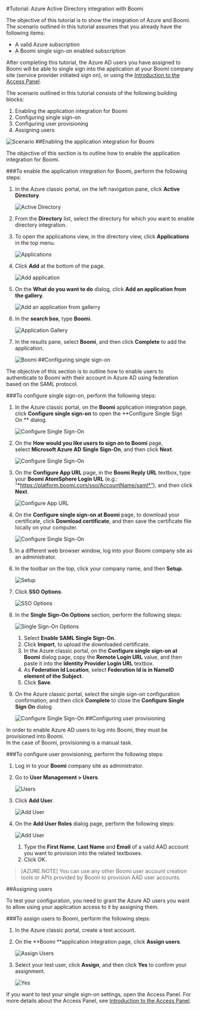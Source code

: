 <properties 
    pageTitle="Tutorial: Azure Active Directory integration with Boomi | Microsoft Azure" 
    description="Learn how to use Boomi with Azure Active Directory to enable single sign-on, automated provisioning, and more!" 
    services="active-directory" 
    authors="jeevansd"  
    documentationCenter="na" 
    manager="femila"/>
<tags 
    ms.service="active-directory" 
    ms.devlang="na" 
    ms.topic="article" 
    ms.tgt_pltfrm="na" 
    ms.workload="identity" 
    ms.date="09/29/2016" 
    ms.author="jeedes" />

#Tutorial: Azure Active Directory integration with Boomi

The objective of this tutorial is to show the integration of Azure and Boomi.  
The scenario outlined in this tutorial assumes that you already have the following items:

-   A valid Azure subscription
-   A Boomi single sign-on enabled subscription

After completing this tutorial, the Azure AD users you have assigned to Boomi will be able to single sign into the application at your Boomi company site (service provider initiated sign on), or using the [Introduction to the Access Panel](active-directory-saas-access-panel-introduction.md).

The scenario outlined in this tutorial consists of the following building blocks:

1.  Enabling the application integration for Boomi
2.  Configuring single sign-on
3.  Configuring user provisioning
4.  Assigning users

![Scenario](./media/active-directory-saas-boomi-tutorial/IC791134.png "Scenario")
##Enabling the application integration for Boomi

The objective of this section is to outline how to enable the application integration for Boomi.

###To enable the application integration for Boomi, perform the following steps:

1.  In the Azure classic portal, on the left navigation pane, click **Active Directory**.

    ![Active Directory](./media/active-directory-saas-boomi-tutorial/IC700993.png "Active Directory")

2.  From the **Directory** list, select the directory for which you want to enable directory integration.

3.  To open the applications view, in the directory view, click **Applications** in the top menu.

    ![Applications](./media/active-directory-saas-boomi-tutorial/IC700994.png "Applications")

4.  Click **Add** at the bottom of the page.

    ![Add application](./media/active-directory-saas-boomi-tutorial/IC749321.png "Add application")

5.  On the **What do you want to do** dialog, click **Add an application from the gallery**.

    ![Add an application from gallerry](./media/active-directory-saas-boomi-tutorial/IC749322.png "Add an application from gallerry")

6.  In the **search box**, type **Boomi**.

    ![Application Gallery](./media/active-directory-saas-boomi-tutorial/IC790822.png "Application Gallery")

7.  In the results pane, select **Boomi**, and then click **Complete** to add the application.

    ![Boomi](./media/active-directory-saas-boomi-tutorial/IC790823.png "Boomi")
##Configuring single sign-on

The objective of this section is to outline how to enable users to authenticate to Boomi with their account in Azure AD using federation based on the SAML protocol.

###To configure single sign-on, perform the following steps:

1.  In the Azure classic portal, on the **Boomi** application integration page, click **Configure single sign-on** to open the **Configure Single Sign On ** dialog.

    ![Configure Single Sign-On](./media/active-directory-saas-boomi-tutorial/IC790824.png "Configure Single Sign-On")

2.  On the **How would you like users to sign on to Boomi** page, select **Microsoft Azure AD Single Sign-On**, and then click **Next**.

    ![Configure Single Sign-On](./media/active-directory-saas-boomi-tutorial/IC790825.png "Configure Single Sign-On")

3.  On the **Configure App URL** page, in the **Boomi Reply URL** textbox, type your **Boomi AtomSphere Login URL** (e.g.: “*https://platform.boomi.com/sso/AccountName/saml*”), and then click **Next**.

    ![Configure App URL](./media/active-directory-saas-boomi-tutorial/IC790826.png "Configure App URL")

4.  On the **Configure single sign-on at Boomi** page, to download your certificate, click **Download certificate**, and then save the certificate file locally on your computer.

    ![Configure Single Sign-On](./media/active-directory-saas-boomi-tutorial/IC790827.png "Configure Single Sign-On")

5.  In a different web browser window, log into your Boomi company site as an administrator.

6.  In the toolbar on the top, click your company name, and then **Setup**.

    ![Setup](./media/active-directory-saas-boomi-tutorial/IC790828.png "Setup")

7.  Click **SSO Options**.

    ![SSO Options](./media/active-directory-saas-boomi-tutorial/IC790829.png "SSO Options")

8.  In the **Single Sign-On Options** section, perform the following steps:

    ![Single Sign-On Options](./media/active-directory-saas-boomi-tutorial/IC790830.png "Single Sign-On Options")

    1.  Select **Enable SAML Single Sign-On**.
    2.  Click **Import**, to upload the downloaded certificate.
    3.  In the Azure classic portal, on the **Configure single sign-on at Boomi** dialog page, copy the **Remote Login URL** value, and then paste it into the **Identity Provider Login URL** textbox.
    4.  As **Federation Id Location**, select **Federation Id is in NameID element of the Subject**.
    5.  Click **Save**.

9.  On the Azure classic portal, select the single sign-on configuration confirmation, and then click **Complete** to close the **Configure Single Sign On** dialog.

    ![Configure Single Sign-On](./media/active-directory-saas-boomi-tutorial/IC775560.png "Configure Single Sign-On")
##Configuring user provisioning

In order to enable Azure AD users to log into Boomi, they must be provisioned into Boomi.  
In the case of Boomi, provisioning is a manual task.

###To configure user provisioning, perform the following steps:

1.  Log in to your **Boomi** company site as administrator.

2.  Go to **User Management \> Users**.

    ![Users](./media/active-directory-saas-boomi-tutorial/IC790831.png "Users")

3.  Click **Add User**.

    ![Add User](./media/active-directory-saas-boomi-tutorial/IC790832.png "Add User")

4.  On the **Add User Roles** dialog page, perform the following steps:

    ![Add User](./media/active-directory-saas-boomi-tutorial/IC790833.png "Add User")

    1.  Type the **First Name**, **Last Name** and **Email** of a valid AAD account you want to provision into the related textboxes.
    2.  Click OK.

>[AZURE.NOTE] You can use any other Boomi user account creation tools or APIs provided by Boomi to provision AAD user accounts.

##Assigning users

To test your configuration, you need to grant the Azure AD users you want to allow using your application access to it by assigning them.

###To assign users to Boomi, perform the following steps:

1.  In the Azure classic portal, create a test account.

2.  On the **Boomi **application integration page, click **Assign users**.

    ![Assign Users](./media/active-directory-saas-boomi-tutorial/IC790834.png "Assign Users")

3.  Select your test user, click **Assign**, and then click **Yes** to confirm your assignment.

    ![Yes](./media/active-directory-saas-boomi-tutorial/IC767830.png "Yes")

If you want to test your single sign-on settings, open the Access Panel. For more details about the Access Panel, see [Introduction to the Access Panel](active-directory-saas-access-panel-introduction.md).
